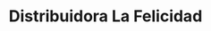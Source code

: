 ---
title: "Distribuidora La Felicidad"
url: /la-chorrera/distribuidora-la-felicidad/
shop: Allgemein
---